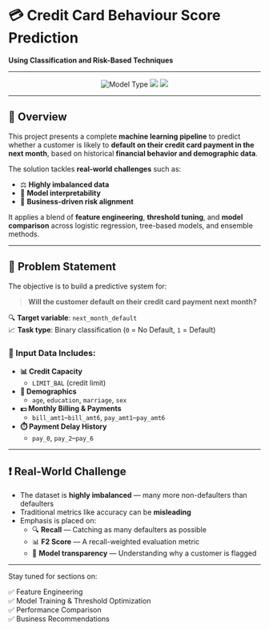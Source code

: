 # 💳 Credit Card Behaviour Score Prediction  
**Using Classification and Risk-Based Techniques**

---

<p align="center">
  <img src="https://img.shields.io/badge/Model-Type%3A%20Binary%20Classification-blue" alt="Model Type"/>
  <img src="https://img.shields.io/badge/Imbalanced%20Data-Handled%20with%20SMOTENC-orange"/>
  <img src="https://img.shields.io/badge/Key%20Metric-F2%20Score-9cf"/>
</p>

---

## 📌 Overview

This project presents a complete **machine learning pipeline** to predict whether a customer is likely to **default on their credit card payment in the next month**, based on historical **financial behavior and demographic data**.

The solution tackles **real-world challenges** such as:

- ⚖️ **Highly imbalanced data**
- 🧠 **Model interpretability**
- 💼 **Business-driven risk alignment**

It applies a blend of **feature engineering**, **threshold tuning**, and **model comparison** across logistic regression, tree-based models, and ensemble methods.

---

## 🎯 Problem Statement

The objective is to build a predictive system for:

> **Will the customer default on their credit card payment next month?**

🔍 **Target variable**: `next_month_default`  
📈 **Task type**: Binary classification (`0` = No Default, `1` = Default)

### 🔢 Input Data Includes:
- **📊 Credit Capacity**
  - `LIMIT_BAL` (credit limit)
- **🧑 Demographics**
  - `age`, `education`, `marriage`, `sex`
- **💵 Monthly Billing & Payments**
  - `bill_amt1`–`bill_amt6`, `pay_amt1`–`pay_amt6`
- **⏱️ Payment Delay History**
  - `pay_0`, `pay_2`–`pay_6`

---

## ❗ Real-World Challenge

- The dataset is **highly imbalanced** — many more non-defaulters than defaulters
- Traditional metrics like accuracy can be **misleading**
- Emphasis is placed on:
  - 🔍 **Recall** — Catching as many defaulters as possible
  - 📊 **F2 Score** — A recall-weighted evaluation metric
  - 🤖 **Model transparency** — Understanding why a customer is flagged

---

Stay tuned for sections on:

✅ Feature Engineering  
✅ Model Training & Threshold Optimization  
✅ Performance Comparison  
✅ Business Recommendations
